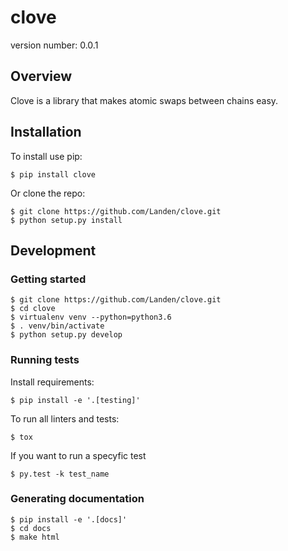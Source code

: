 # clove

version number: 0.0.1


## Overview

Clove is a library that makes atomic swaps between chains easy.


## Installation

To install use pip:

    $ pip install clove


Or clone the repo:

    $ git clone https://github.com/Landen/clove.git
    $ python setup.py install


## Development

### Getting started

    $ git clone https://github.com/Landen/clove.git
    $ cd clove
    $ virtualenv venv --python=python3.6
    $ . venv/bin/activate
    $ python setup.py develop

### Running tests

Install requirements:

    $ pip install -e '.[testing]'

To run all linters and tests:

    $ tox

If you want to run a specyfic test

    $ py.test -k test_name

### Generating documentation

    $ pip install -e '.[docs]'
    $ cd docs
    $ make html
